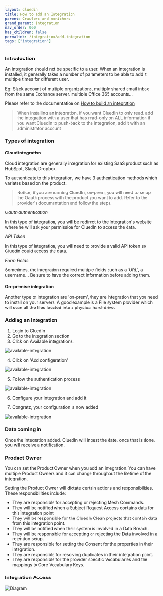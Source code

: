 ```yaml
---
layout: cluedin
title: How to add an Integration
parent: Crawlers and enrichers
grand_parent: Integration
nav_order: 060
has_children: false
permalink: /integration/add-integration
tags: ["integration"]
---
```


### Introduction

An integration should not be specific to a user. When an integration is installed, it generally takes a number of parameters to be able to add it multiple times for different user.

Eg: Slack account of multiple organizations, multiple shared email inbox from the same Exchange server, multiple Office 365 accounts...

Please refer to the documentation on [How to build an integration](./build-integration)

> When installing an integration,
> if you want CluedIn to only read, add the integration with a user that has read-only on ALL information
> if you want CluedIn to push-back to the integration, add it with an administrator account


### Types of integration

#### Cloud integration

Cloud integration are generally integration for existing SaaS product such as HubSpot, Slack, Dropbox.

To authenticate to this integration, we have 3 authentication methods which variates based on the product.

> Notice, if you are running CluedIn, on-prem, you will need to setup the Oauth process with the product you want to add.
> Refer to the provider's documentation and follow the steps.

*Oauth authentication*

In this type of integration, you will be redirect to the Integration's website where he will ask your permission for CluedIn to access the data.

*API Token*

In this type of integration, you will need to provide a valid API token so CluedIn could access the data.

*Form Fields*

Sometimes, the integration required multiple fields such as a 'URL', a username... Be sure to have the correct information before adding them.


#### On-premise integration

Another type of integration are 'on-prem', they are integration that you need to install on your servers. A good example is a File system provider which will scan all the files located into a physical hard-drive.

### Adding an Integration

1. Login to CluedIn
2. Go to the integration section
3. Click on Available integrations.

![available-integration](../assets/images/integration/integration-add-1.png)

4. Click on 'Add configuration'

![available-integration](../assets/images/integration/integration-add-2.png)

5. Follow the authentication process

![available-integration](../assets/images/integration/integration-add-3.png)

6. Configure your integration and add it

7. Congratz, your configuration is now added

![available-integration](../assets/images/integration/integration-add-4.png)


### Data coming in

Once the integration added, CluedIn will ingest the date, once that is done, you will receive a notification.

### Product Owner

You can set the Product Owner when you add an integration. You can have multiple Product Owners and it can change throughout the lifetime of the integration. 

Setting the Product Owner will dictate certain actions and responsibilities. These responsibilities include: 

 - They are responsible for accepting or rejecting Mesh Commands.
 - They will be notified when a Subject Request Access contains data for this integration point. 
 - They will be responsible for the CluedIn Clean projects that contain data from this integration point. 
 - They will be notified when their system is involved in a Data Breach.
 - They will be responsible for accepting or rejecting the Data involved in a retention setup. 
 - They are responsible for setting the Consent for the properties in their integration.
 - They are responsible for resolving duplicates in their integration point. 
 - They are responsible for the provider specific Vocabularies and the mappings to Core Vocabulary Keys.
 
### Integration Access

![Diagram](../assets/images/integration/setting-access-at-integration-level.png)

